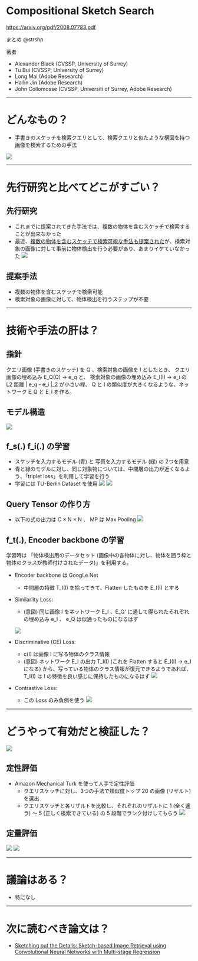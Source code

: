 Compositional Sketch Search
===

https://arxiv.org/pdf/2008.07783.pdf

まとめ @strshp

著者
- Alexander Black (CVSSP, University of Surrey)
- Tu Bui (CVSSP, University of Surrey)
- Long Mai (Adobe Research)
- Hailin Jin (Adobe Research)
- John Collomosse (CVSSP, Universiti of Surrey, Adobe Research)

---

# どんなもの？

- 手書きのスケッチを検索クエリとして、検索クエリと似たような構図を持つ画像を検索するための手法

![](compositional_sketch_search/figure1.jpg)

---

# 先行研究と比べてどこがすごい？

## 先行研究
- これまでに提案されてきた手法では、複数の物体を含むスケッチで検索することが出来なかった
- 最近、[複数の物体を含むスケッチで検索可能な手法も提案された](https://www.ecva.net/papers/eccv_2020/papers_ECCV/papers/123640698.pdf)が、検索対象の画像に対して事前に物体検出を行う必要があり、あまりイケていなかった
![](compositional_sketch_search/external_figure2.png)

## 提案手法
- 複数の物体を含むスケッチで検索可能
- 検索対象の画像に対して、物体検出を行うステップが不要

---

# 技術や手法の肝は？

## 指針
クエリ画像 (手書きのスケッチ) を Q 、検索対象の画像を I としたとき、
クエリ画像の埋め込み E_Q(Q) → e_q と、 検索対象の画像の埋め込み E_I(I) → e_i の L2 距離 | e_q - e_i |_2 が小さい程、 Q と I の類似度が大きくなるような、ネットワーク E_Q と E_I を作る。

## モデル構造
![](compositional_sketch_search/figure2_.png)

## f_s(.) f_i(.) の学習
- スケッチを入力するモデル (青) と 写真を入力するモデル (緑) の 2つを用意
- 青と緑のモデルに対し、同じ対象物については、中間層の出力が近くなるよう、「triplet loss」を利用して学習を行う
- 学習には TU-Berlin Dataset を使用
![](compositional_sketch_search/external_figure3.png)
![](compositional_sketch_search/external_figure4.png)


## Query Tensor の作り方
- 以下の式の出力は C × N × N 、 MP は Max Pooling
![](compositional_sketch_search/exp0.png)

## f_t(.), Encoder backbone の学習
学習時は 「物体検出用のデータセット (画像中の各物体に対し、物体を囲う枠と物体のクラスが教師付けされたデータ)」を利用する。

- Encoder backbone は GoogLe Net
  - 中間層の特徴 T_I(I) を拾ってきて、Flatten したものを E_I(I) とする

- Similarlity Loss:
  - (意図) 同じ画像 I をネットワーク E_I 、E_Q' に通して得られたそれぞれの埋め込み e_I 、 e_Q は似通ったものになるはず

  ![](compositional_sketch_search/exp1.png)


- Discriminative (CE) Loss:
  - c(I) は画像 I に写る物体のクラス情報
  - (意図) ネットワーク E_I の出力 T_I(I) (これを Flatten すると E_I(I) → e_I になる) から、写っている物体のクラス情報が復元できるようであれば、 T_I(I) は I の特徴を良い感じに保持したものになるはず
  ![](compositional_sketch_search/exp2.png)


- Contrastive Loss:
  - この Loss のみ負例を使う
  ![](compositional_sketch_search/exp3.png)

---

# どうやって有効だと検証した？
![](compositional_sketch_search/figure5.png)

## 定性評価
- Amazon Mechanical Turk を使って人手で定性評価
  - クエリスケッチに対し、3つの手法で類似度トップ 20 の画像 (リザルト) を選出
  - クエリスケッチと各リザルトを比較し、それぞれのリザルトに 1 (全く違う) 〜 5 (正しく検索できている) の 5 段階でランク付けしてもらう
![](compositional_sketch_search/figure4.png)

## 定量評価
![](compositional_sketch_search/exp5.png)
![](compositional_sketch_search/table1.png)

---

# 議論はある？

- 特になし

---

# 次に読むべき論文は？
- [Sketching out the Details: Sketch-based Image Retrieval using Convolutional Neural Networks with Multi-stage Regression](https://www.researchgate.net/publication/322250059_Sketching_out_the_Details_Sketch-based_Image_Retrieval_using_Convolutional_Neural_Networks_with_Multi-stage_Regression)
